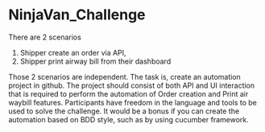 # NinjaVan_Challenge

There are 2 scenarios
1. Shipper create an order via API,
2. Shipper print airway bill from their dashboard

Those 2 scenarios are independent. The task is, create an automation project in github. The
project should consist of both API and UI interaction that is required to perform the automation
of Order creation and Print air waybill features. Participants have freedom in the language and
tools to be used to solve the challenge. It would be a bonus if you can create the automation
based on BDD style, such as by using cucumber framework.
